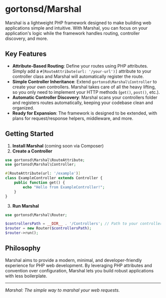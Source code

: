 
# gortonsd/Marshal

Marshal is a lightweight PHP framework designed to make building web applications simple and intuitive. With Marshal, you can focus on your application's logic while the framework handles routing, controller discovery, and more.

## Key Features

- **Attribute-Based Routing**: Define your routes using PHP attributes. Simply add a `#[RouteAttribute(url: '/your-url')]` attribute to your controller class and Marshal will automatically register the route.
- **Simple Controller Inheritance**: Extend `gortonsd\Marshal\Controller` to create your own controllers. Marshal takes care of all the heavy lifting, so you only need to implement your HTTP methods (`get()`, `post()`, etc.).
- **Automatic Controller Discovery**: Marshal scans your controllers folder and registers routes automatically, keeping your codebase clean and organized.
- **Ready for Expansion**: The framework is designed to be extended, with plans for request/response helpers, middleware, and more.

## Getting Started

1. **Install Marshal** (coming soon via Composer)
2. **Create a Controller**

```php
use gortonsd\Marshal\RouteAttribute;
use gortonsd\Marshal\Controller;

#[RouteAttribute(url: '/example')]
class ExampleController extends Controller {
	public function get() {
		echo "Hello from ExampleController!";
	}
}
```

3. **Run Marshal**

```php
use gortonsd\Marshal\Router;

$controllersPath = __DIR__ . '/Controllers'; // Path to your controllers
$router = new Router($controllersPath);
$router->run();
```

## Philosophy

Marshal aims to provide a modern, minimal, and developer-friendly experience for PHP web development. By leveraging PHP attributes and convention over configuration, Marshal lets you build robust applications with less boilerplate.

---

*Marshal: The simple way to marshal your web requests.*
